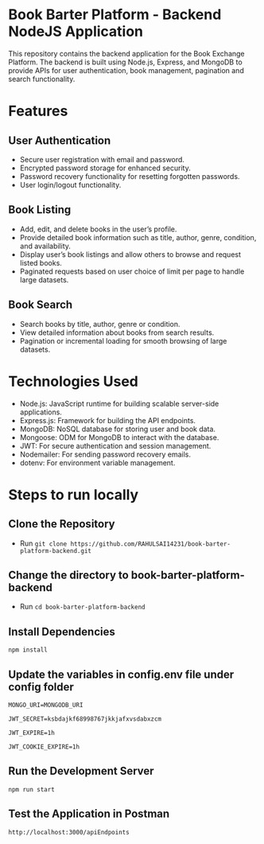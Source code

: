 # Book Barter Platform - Backend NodeJS Application

This repository contains the backend application for the Book Exchange Platform. The backend is built using Node.js, Express, and MongoDB to provide APIs for user authentication, book management, pagination and search functionality.

# Features

## User Authentication
* Secure user registration with email and password.
* Encrypted password storage for enhanced security.
* Password recovery functionality for resetting forgotten passwords.
* User login/logout functionality.

## Book Listing
* Add, edit, and delete books in the user’s profile.
* Provide detailed book information such as title, author, genre, condition, and availability.
* Display user’s book listings and allow others to browse and request listed books.
* Paginated requests based on user choice of limit per page to handle large datasets.

## Book Search
* Search books by title, author, genre or condition.
* View detailed information about books from search results.
* Pagination or incremental loading for smooth browsing of large datasets.


# Technologies Used
* Node.js: JavaScript runtime for building scalable server-side applications.
* Express.js: Framework for building the API endpoints.
* MongoDB: NoSQL database for storing user and book data.
* Mongoose: ODM for MongoDB to interact with the database.
* JWT: For secure authentication and session management.
* Nodemailer: For sending password recovery emails.
* dotenv: For environment variable management.

# Steps to run locally

## Clone the Repository
* Run `git clone https://github.com/RAHULSAI14231/book-barter-platform-backend.git`

## Change the directory to book-barter-platform-backend
* Run `cd book-barter-platform-backend`

## Install Dependencies
`npm install`

## Update the variables in config.env file under config folder
`MONGO_URI=MONGODB_URI`

`JWT_SECRET=ksbdajkf68998767jkkjafxvsdabxzcm`

`JWT_EXPIRE=1h`

`JWT_COOKIE_EXPIRE=1h`

## Run the Development Server
`npm run start`

## Test the Application in Postman
`http://localhost:3000/apiEndpoints`
